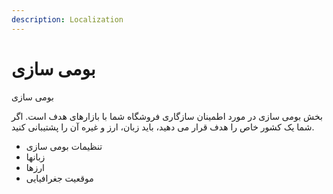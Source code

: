```yaml
---
description: Localization
---
```


# بومی سازی

بومی سازی

بخش بومی سازی در مورد اطمینان سازگاری فروشگاه شما با بازارهای هدف است. اگر شما یک کشور خاص را هدف قرار می دهید، باید زبان، ارز و غیره آن را پشتیبانی کنید.

* تنظیمات بومی سازی
* زبانها
* ارزها
* موقعیت جغرافیایی

